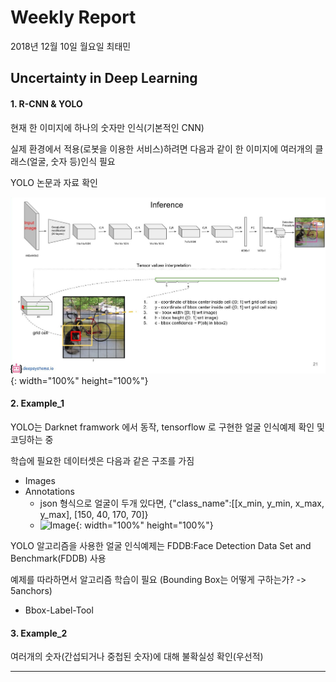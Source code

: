 # Weekly Report

2018년 12월 10일 월요일 최태민

## Uncertainty in Deep Learning

#### 1. R-CNN & YOLO

현재 한 이미지에 하나의 숫자만 인식(기본적인 CNN)

실제 환경에서 적용(로봇을 이용한 서비스)하려면 다음과 같이 한 이미지에 여러개의 클래스(얼굴, 숫자 등)인식 필요

YOLO 논문과 자료 확인

![Image](./arch1.JPG){: width="100%" height="100%"}

#### 2. Example_1

YOLO는 Darknet framwork 에서 동작, tensorflow 로 구현한 얼굴 인식예제 확인 및 코딩하는 중

학습에 필요한 데이터셋은 다음과 같은 구조를 가짐

- Images
- Annotations
  - json 형식으로 얼굴이 두개 있다면, {"class_name":[[x_min, y_min, x_max, y_max], [150, 40, 170, 70]}
  - ![Image](./traindata.png){: width="100%" height="100%"}

YOLO 알고리즘을 사용한 얼굴 인식예제는 FDDB:Face Detection Data Set and Benchmark(FDDB) 사용 

예제를 따라하면서 알고리즘 학습이 필요 (Bounding Box는 어떻게 구하는가? -> 5anchors)

* Bbox-Label-Tool

#### 3. Example_2

여러개의 숫자(간섭되거나 중첩된 숫자)에 대해 불확실성 확인(우선적)

---





